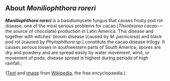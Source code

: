 About *Moniliophthora roreri* 
-----------------------------



***Moniliophthora roreri*** is a basidiomycete fungus that causes frosty
pod rot disease, one of the most serious problems for cacao (*Theobroma
cacao*--- the source of chocolate) production in Latin America. This
disease and together with witches' broom disease (caused by *M.
perniciosa*) and black pod rot (caused by *Phytophthora* sp.) constitute
the cacao disease trilogy. It causes serious losses in southwestern
parts of South America; spores are dry and powdery and are spread easily
by water movement, wind, or movement of pods; disease spread is highest
during periods of high rainfall.;

([Text](http://en.wikipedia.org/wiki/Moniliophthora_roreri) and
[image](https://commons.wikimedia.org/wiki/File:Mroreri.jpg) from
[Wikipedia](http://en.wikipedia.org/), the free encyclopaedia.)
